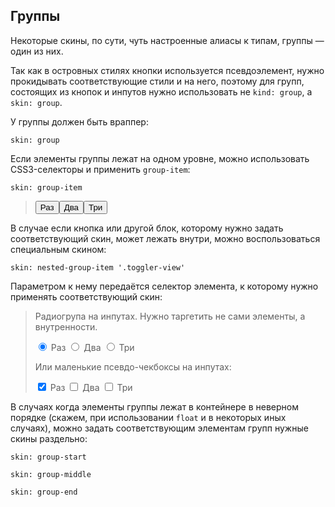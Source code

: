 ---
---

## Группы

Некоторые скины, по сути, чуть настроенные алиасы к типам, группы — один из них.

Так как в островных стилях кнопки используется псевдоэлемент, нужно прокидывать соответствующие стили и на него, поэтому для групп, состоящих из кнопок и инпутов нужно использовать не `kind: group`, а `skin: group`.

У группы должен быть враппер:

    skin: group

Если элементы группы лежат на одном уровне, можно использовать CSS3-селекторы и применить `group-item`:

    skin: group-item

> <div class="group">
>     <button class="button toggle-button" type="button">
>         <span class="button-content">Раз</span>
>     </button
>     ><button class="button toggle-button is-checked" type="button">
>         <span class="button-content">Два</span>
>     </button
>     ><button class="button toggle-button is-checked" type="button">
>         <span class="button-content">Три</span>
>     </button>
> </div>
>
> <div class="example:group"></div>

В случае если кнопка или другой блок, которому нужно задать соответствующий скин, может лежать внутри, можно воспользоваться специальным скином:

    skin: nested-group-item '.toggler-view'

Параметром к нему передаётся селектор элемента, к которому нужно применять соответствующий скин:


> Радиогрупа на инпутах. Нужно таргетить не сами элементы, а внутренности.
>
> <p class="group">
>     <label class="toggler">
>         <input class="toggler-controller" type="radio" name="toggler2" checked="checked">
>         <span class="button toggler-view">
>             <span class="button-content">Раз</span>
>         </span>
>     </label
>     ><label class="toggler">
>         <input class="toggler-controller" type="radio" name="toggler2">
>         <span class="button toggler-view">
>             <span class="button-content">Два</span>
>         </span>
>     </label
>     ><label class="toggler">
>         <input class="toggler-controller" type="radio" name="toggler2">
>         <span class="button toggler-view">
>             <span class="button-content">Три</span>
>         </span>
>     </label>
> </p>
>
> Или маленькие псевдо-чекбоксы на инпутах:
>
> <p class="group">
>     <label class="toggler">
>         <input class="toggler-controller" type="checkbox" checked="checked">
>         <span class="small-pseudo-button toggler-view">
>             <span class="button-content">Раз</span>
>         </span>
>     </label
>     ><label class="toggler">
>         <input class="toggler-controller" type="checkbox">
>         <span class="small-pseudo-button toggler-view">
>             <span class="button-content">Два</span>
>         </span>
>     </label
>     ><label class="toggler">
>         <input class="toggler-controller" type="checkbox">
>         <span class="small-pseudo-button toggler-view">
>             <span class="button-content">Три</span>
>         </span>
>     </label>
> </p>
>
> <div class="example:nested-group"></div>

В случаях когда элементы группы лежат в контейнере в неверном порядке (скажем, при использовании `float` и в некоторых иных случаях), можно задать соответствующим элементам групп нужные скины раздельно:

    skin: group-start

    skin: group-middle

    skin: group-end

> <div class="example:group-item"></div>
